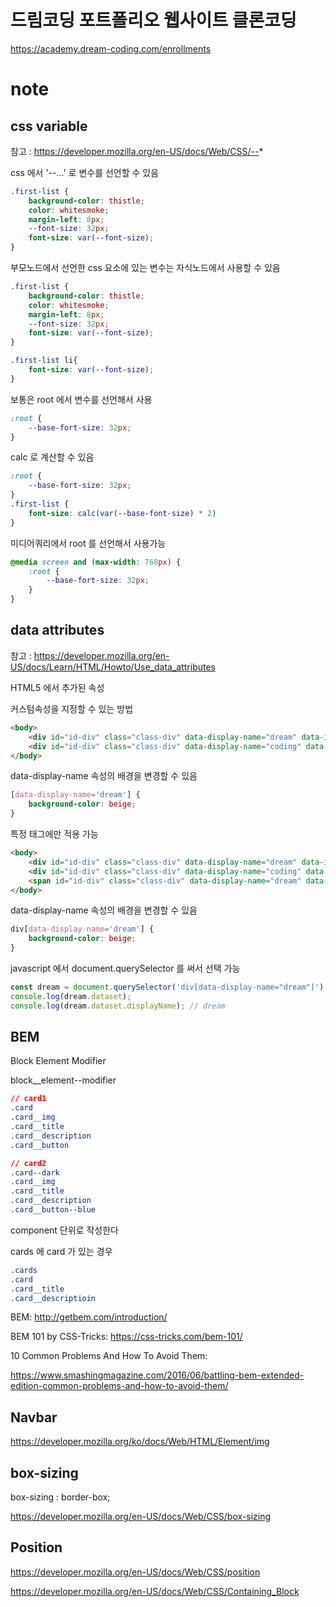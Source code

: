 # 드림코딩 포트폴리오 웹사이트 클론코딩

https://academy.dream-coding.com/enrollments

# note

## css variable

참고 : https://developer.mozilla.org/en-US/docs/Web/CSS/--*

css 에서 '--...' 로 변수를 선언할 수 있음 

```css
.first-list {
    background-color: thistle;
    color: whitesmoke;
    margin-left: 8px;
    --font-size: 32px;
    font-size: var(--font-size);
}
```

부모노드에서 선언한 css 요소에 있는 변수는 자식노드에서 사용할 수 있음

```css
.first-list {
    background-color: thistle;
    color: whitesmoke;
    margin-left: 8px;
    --font-size: 32px;
    font-size: var(--font-size);
}

.first-list li{
    font-size: var(--font-size);
}
```

보통은 root 에서 변수를 선언해서 사용

```css
:root {
    --base-fort-size: 32px;
}
```

calc 로 계산할 수 있음

```css
:root {
    --base-fort-size: 32px;
}
.first-list {
    font-size: calc(var(--base-font-size) * 2)
}
```

미디어쿼리에서 root 를 선언해서 사용가능

```css
@media screen and (max-width: 768px) {
    :root {
        --base-fort-size: 32px;
    }
}
```

## data attributes

참고 : https://developer.mozilla.org/en-US/docs/Learn/HTML/Howto/Use_data_attributes

HTML5 에서 추가된 속성

커스텀속성을 지정할 수 있는 방법

```html
<body>
    <div id="id-div" class="class-div" data-display-name="dream" data-index="1"></div>
    <div id="id-div" class="class-div" data-display-name="coding" data-index="2"></div>
</body>
```

data-display-name 속성의 배경을 변경할 수 있음

```css
[data-display-name='dream'] {
    background-color: beige;
}
```

특정 태그에만 적용 가능

```html
<body>
    <div id="id-div" class="class-div" data-display-name="dream" data-index="1"></div>
    <div id="id-div" class="class-div" data-display-name="coding" data-index="2"></div>
    <span id="id-div" class="class-div" data-display-name="dream" data-index="1">zzzzzzzzz</span>
</body>
```

data-display-name 속성의 배경을 변경할 수 있음

```css
div[data-display-name='dream'] {
    background-color: beige;
}
```

javascript 에서 document.querySelector 를 써서 선택 가능

```js
const dream = document.querySelector('div[data-display-name="dream"]')
console.log(dream.dataset);
console.log(dream.dataset.displayName); // dream
```

## BEM

Block Element Modifier

block__element--modifier

```css
// card1
.card
.card__img
.card__title
.card__description
.card__button

// card2
.card--dark
.card__img
.card__title
.card__description
.card__button--blue
```

component 단위로 작성한다

cards 에 card 가 있는 경우

```css
.cards
.card
.card__title
.card__descriptioin
```

BEM: http://getbem.com/introduction/

BEM 101 by CSS-Tricks: https://css-tricks.com/bem-101/

10 Common Problems And How To Avoid Them:

https://www.smashingmagazine.com/2016/06/battling-bem-extended-edition-common-problems-and-how-to-avoid-them/

## Navbar
 
https://developer.mozilla.org/ko/docs/Web/HTML/Element/img

## box-sizing

box-sizing : border-box;

https://developer.mozilla.org/en-US/docs/Web/CSS/box-sizing

## Position

https://developer.mozilla.org/en-US/docs/Web/CSS/position

https://developer.mozilla.org/en-US/docs/Web/CSS/Containing_Block

